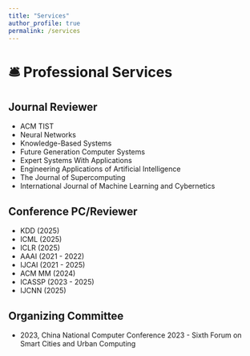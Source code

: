 ```yaml
---
title: "Services"
author_profile: true
permalink: /services
---
```


# 🛎 Professional Services

## Journal Reviewer
- ACM TIST
- Neural Networks
- Knowledge-Based Systems
- Future Generation Computer Systems
- Expert Systems With Applications
- Engineering Applications of Artificial Intelligence
- The Journal of Supercomputing
- International Journal of Machine Learning and Cybernetics

## Conference PC/Reviewer
- KDD (2025)
- ICML (2025)
- ICLR (2025)
- AAAI (2021 - 2022)
- IJCAI (2021 - 2025)
- ACM MM (2024)
- ICASSP (2023 - 2025)
- IJCNN (2025)

## Organizing Committee
- 2023, China National Computer Conference 2023 - Sixth Forum on Smart Cities and Urban Computing
